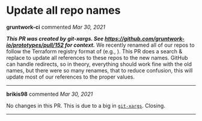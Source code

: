 # Update all repo names

**gruntwork-ci** commented *Mar 30, 2021*

_**This PR was created by git-xargs. See https://github.com/gruntwork-io/prototypes/pull/152 for context.**_ We recently renamed all of our repos to follow the Terraform registry format of  (e.g., ). This PR does a search & replace to update all references to these repos to the new names. GitHub can handle redirects, so in theory, everything should work fine with the old names, but there were so many renames, that to reduce confusion, this will update most of our references to the proper values.
<br />
***


**brikis98** commented *Mar 30, 2021*

No changes in this PR. This is due to a big in [`git-xargs`](https://github.com/gruntwork-io/prototypes/issues/153). Closing.
***

